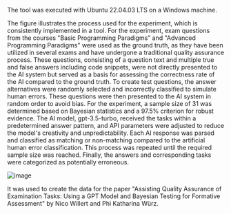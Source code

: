 The tool was executed with Ubuntu 22.04.03 LTS on a Windows machine.



The figure illustrates the process used for the experiment, which is consistently implemented in a tool.
For the experiment, exam questions from the courses "Basic Programming Paradigms" and "Advanced Programming Paradigms" were used as the ground truth, as they have been utilized in several exams and have undergone a traditional quality assurance process. These questions, consisting of a question text and multiple true and false answers including code snippets, were not directly presented to the AI system but served as a basis for assessing the correctness rate of the AI compared to the ground truth. To create test questions, the answer alternatives were randomly selected and incorrectly classified to simulate human errors. These questions were then presented to the AI system in random order to avoid bias. For the experiment, a sample size of 31 was determined based on Bayesian statistics and a 97.5% criterion for robust evidence. The AI model, gpt-3.5-turbo, received the tasks within a predetermined answer pattern, and API parameters were adjusted to reduce the model's creativity and unpredictability. Each AI response was parsed and classified as matching or non-matching compared to the artificial human error classification. This process was repeated until the required sample size was reached. Finally, the answers and corresponding tasks were categorized as potentially erroneous.

![image](https://github.com/PWuerz/Matching_Tool_Assisting_Quality_Assurance/assets/49491245/3b1d658b-646a-4442-aa92-49659dd53903)


It was used to create the data for the paper "Assisting Quality Assurance of Examination Tasks: Using a GPT Model and Bayesian Testing for Formative Assessment" by Nico Willert and Phi Katharina Würz.

